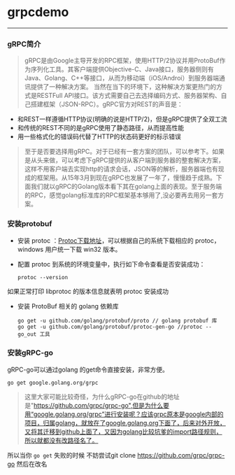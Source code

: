 # grpcdemo
------

### gRPC简介
> gRPC是由Google主导开发的RPC框架，使用HTTP/2协议并用ProtoBuf作为序列化工具。其客户端提供Objective-C、Java接口，服务器侧则有Java、Golang、C++等接口，从而为移动端（iOS/Androi）到服务器端通讯提供了一种解决方案。 当然在当下的环境下，这种解决方案更热门的方式是RESTFull API接口。该方式需要自己去选择编码方式、服务器架构、自己搭建框架（JSON-RPC）。gRPC官方对REST的声音是：

* 和REST一样遵循HTTP协议(明确的说是HTTP/2)，但是gRPC提供了全双工流
* 和传统的REST不同的是gRPC使用了静态路径，从而提高性能
* 用一些格式化的错误码代替了HTTP的状态码更好的标示错误
> 至于是否要选择用gRPC。对于已经有一套方案的团队，可以参考下。如果是从头来做，可以考虑下gRPC提供的从客户端到服务器的整套解决方案，这样不用客户端去实现http的请求会话，JSON等的解析，服务器端也有现成的框架用。从15年3月到现在gRPC也发展了一年了，慢慢趋于成熟。下面我们就以gRPC的Golang版本看下其在golang上面的表现。至于服务端的RPC，感觉golang标准库的RPC框架基本够用了,没必要再去用另一套方案。

### 安装protobuf

* 安装 protoc ：[Protoc下载地址](https://github.com/google/protobuf/releases)，可以根据自己的系统下载相应的 protoc，windows 用户统一下载 win32 版本。

* 配置 protoc 到系统的环境变量中，执行如下命令查看是否安装成功：
  ```
  protoc --version
  ```
如果正常打印 libprotoc 的版本信息就表明 protoc 安装成功

* 安装 ProtoBuf 相关的 golang 依赖库
  ```
  go get -u github.com/golang/protobuf/proto // golang protobuf 库
  go get -u github.com/golang/protobuf/protoc-gen-go //protoc --go_out 工具
  ```
### 安装gRPC-go
gRPC-go可以通过golang 的get命令直接安装，非常方便。
```
go get google.golang.org/grpc
```
> 这里大家可能比较奇怪，为什么gRPC-go在github的地址是"https://github.com/grpc/grpc-go",但是为什么要用“google.golang.org/grpc”进行安装呢？应该grpc原本是google内部的项目，归属golang，就放在了google.golang.org下面了，后来对外开放，又将其迁移到github上面了，又因为golang比较坑爹的import路径规则，所以就都没有改路径名了。

所以当你 `go get` 失败的时候 不妨尝试git clone https://github.com/grpc/grpc-go 然后在改名



